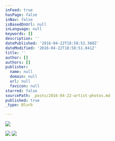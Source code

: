 ```yaml
---
inFeed: true
hasPage: false
inNav: false
isBasedOnUrl: null
inLanguage: null
keywords: []
description: ''
datePublished: '2016-04-22T18:58:52.360Z'
dateModified: '2016-04-22T18:58:51.841Z'
title: ''
author: []
authors: []
publisher:
  name: null
  domain: null
  url: null
  favicon: null
starred: false
sourcePath: _posts/2016-04-22-artist-photos.md
published: true
_type: Blurb

---
```

![](https://the-grid-user-content.s3-us-west-2.amazonaws.com/873e7c7a-03bc-4428-b1f8-a457594651f5.jpg)

  
![](https://the-grid-user-content.s3-us-west-2.amazonaws.com/ab854014-2185-4f2c-8366-861e710111bb.jpg)
![](https://the-grid-user-content.s3-us-west-2.amazonaws.com/335cce1c-f875-470e-9603-c35608ad2c71.jpg)